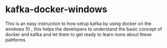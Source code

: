 # kafka-docker-windows
This is an easy instruction to how setup kafka by using docker on the windows 10 , this helps the developers to understand the basic concept of docker and kafka and let them to get ready to learn more about these paltforms
